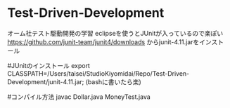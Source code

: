 # Test-Driven-Development
オーム社テスト駆動開発の学習
eclipseを使うとJUnitが入っているので楽ぽい
https://github.com/junit-team/junit4/downloads
からjunit-4.11.jarをインストール

#JUnitのインストール
export CLASSPATH=/Users/taisei/StudioKiyomidai/Repo/Test-Driven-Development/junit-4.11.jar; (bashに書いたら楽)

#コンパイル方法
javac Dollar.java MoneyTest.java
